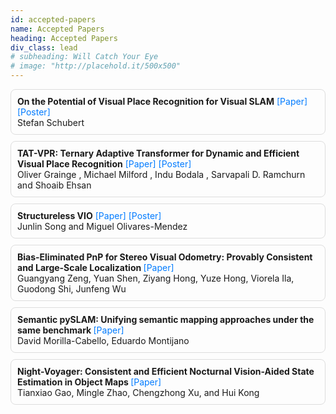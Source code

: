 ```yaml
---
id: accepted-papers
name: Accepted Papers
heading: Accepted Papers
div_class: lead
# subheading: Will Catch Your Eye
# image: "http://placehold.it/500x500"
---
```


<div style="padding: 10px; border: 1px solid #ddd; border-radius: 8px; margin-bottom: 10px;">
    <!-- <p><strong><span style="color: red;">Winner of the Outstanding Workshop Presentation Award</span></strong></p> -->
    <strong>On the Potential of Visual Place Recognition for Visual SLAM</strong> 
    <a href="assets/proceedings/Schubert_RSS2025_WorkshopUnifyingVSLAM.pdf" style="text-decoration: none; color: #007bff;">[Paper]</a> 
    <a href="assets/proceedings/Schubert_Poster_RSS2025_WorkshopUnifyingVSLAM.pdf" style="text-decoration: none; color: #007bff;">[Poster]</a><br>
    Stefan Schubert<br>
</div>

<div style="padding: 10px; border: 1px solid #ddd; border-radius: 8px; margin-bottom: 10px;">
    <!-- <p><strong><span style="color: red;">Winner of the Outstanding Workshop Presentation Award</span></strong></p> -->
    <strong>TAT-VPR: Ternary Adaptive Transformer for Dynamic and Efficient Visual Place Recognition</strong> 
    <a href="assets/proceedings/TAT_VPR_V1.pdf" style="text-decoration: none; color: #007bff;">[Paper]</a> 
    <a href="assets/proceedings/Oliver Grainge_poster.pdf" style="text-decoration: none; color: #007bff;">[Poster]</a><br>
    Oliver Grainge , Michael Milford , Indu Bodala , Sarvapali D. Ramchurn and Shoaib Ehsan<br>
</div>

<div style="padding: 10px; border: 1px solid #ddd; border-radius: 8px; margin-bottom: 10px;">
    <!-- <p><strong><span style="color: red;">Winner of the Outstanding Workshop Presentation Award</span></strong></p> -->
    <strong>Structureless VIO</strong> 
    <a href="assets/proceedings/junlin Song_Paper_5.pdf" style="text-decoration: none; color: #007bff;">[Paper]</a> 
    <a href="assets/proceedings/junlin Song_Poster_5.pdf" style="text-decoration: none; color: #007bff;">[Poster]</a><br>
    Junlin Song and Miguel Olivares-Mendez<br>
</div>

<div style="padding: 10px; border: 1px solid #ddd; border-radius: 8px; margin-bottom: 10px;">
    <!-- <p><strong><span style="color: red;">Winner of the Outstanding Workshop Presentation Award</span></strong></p> -->
    <strong>Bias-Eliminated PnP for Stereo Visual Odometry: Provably Consistent and Large-Scale Localization </strong> 
    <a href="assets/proceedings/Bias-Elim-Pnp.pdf" style="text-decoration: none; color: #007bff;">[Paper]</a> 
    <br> Guangyang Zeng, Yuan Shen, Ziyang Hong, Yuze Hong, Viorela Ila, Guodong Shi, Junfeng Wu<br>
</div>

<div style="padding: 10px; border: 1px solid #ddd; border-radius: 8px; margin-bottom: 10px;">
    <!-- <p><strong><span style="color: red;">Winner of the Outstanding Workshop Presentation Award</span></strong></p> -->
    <strong>Semantic pySLAM: Unifying semantic mapping approaches under the same benchmark </strong> 
    <a href="assets/proceedings/2025_RSSWS_SemanticSlam.pdf" style="text-decoration: none; color: #007bff;">[Paper]</a> 
    <br> David Morilla-Cabello, Eduardo Montijano<br>
</div>

<div style="padding: 10px; border: 1px solid #ddd; border-radius: 8px; margin-bottom: 10px;">
    <!-- <p><strong><span style="color: red;">Winner of the Outstanding Workshop Presentation Award</span></strong></p> -->
    <strong>Night-Voyager: Consistent and Efficient Nocturnal Vision-Aided State Estimation in Object Maps </strong> 
    <a href="assets/proceedings/Night_Voyager_RSS_Workshop_2025.pdf" style="text-decoration: none; color: #007bff;">[Paper]</a> 
    <br> Tianxiao Gao, Mingle Zhao, Chengzhong Xu, and Hui Kong<br>
</div>

<script>
    document.addEventListener('DOMContentLoaded', function () {
        document.querySelectorAll('details').forEach(function(detail) {
            detail.addEventListener('toggle', function() {
                var icon = this.querySelector('#toggle-icon');
                if (this.open) {
                    icon.style.transform = 'rotate(90deg)';
                } else {
                    icon.style.transform = 'rotate(0deg)';
                }
            });
        });
    });
</script>

